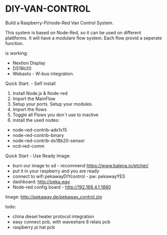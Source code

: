 # DIY-VAN-CONTROL
Build a Raspberry-Pi/node-Red Van Control System. 


This system is based on Node-Red, so it can be used on different plattforms. 
It will have a modulare flow system. Each flow provid a seperate function. 

is working: 
- Nextion Display
- DS18b20
- Webasto - W-bus integration. 


Quick Start. - Self install
1. Install Node.js & Node-red
2. Import the MainFlow
3. Setup your ports. Setup your modules.
4. Import the flows
5. Toggle all Flows you don´t use to inactive
6. install the used nodes:
  - node-red-contrib-ads1x15
  - node-red-contrib-binary
  - node-red-contrib-ds18b20-sensor
  - ncd-red-comm 
  
  
  
  
Quick Start - Use Ready Image: 
- burn our image to sd - recommend https://www.balena.io/etcher/
- put it in your raspberry and you are ready
- connect to wifi pekawayDIYcontrol - pw: pekawayYES
- dashboard: http://peka.way
- Node-red config board - http://192.168.4.1:1880

Image: http://pekaway.de/pekaway_control.zip



todo: 
- china diesel heater protocol integration
- easy connect pcb, with waveshare 8 relais pcb
- raspberry pi hat pcb



  

  


